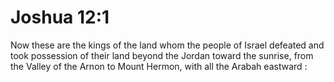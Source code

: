 # Joshua 12:1

Now these are the kings of the land whom the people of Israel defeated and took possession of their land beyond the Jordan toward the sunrise, from the Valley of the Arnon to Mount Hermon, with all the Arabah eastward :
